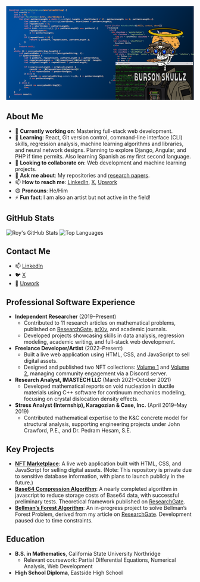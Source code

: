 <!--
**bursonskullz/Bursonskullz** is a ✨ _special_ ✨ repository because its `README.md` (this file) appears on your GitHub profile.
-->

<picture>
  <!--source media="(prefers-color-scheme: dark)" srcset="YOUR-DARKMODE-IMAGE-URL"> -->
  <!--source media="(prefers-color-scheme: light)" srcset="YOUR-LIGHTMODE-IMAGE-URL">-->
  <img alt="Profile image of Roy Burson" src="images/gitHubback2.png">
</picture>


## About Me
- 🔭 **Currently working on**: Mastering full-stack web development.
- 🌱 **Learning**: React, Git version control, command-line interface (CLI) skills, regression analysis, machine learning algorithms and libraries, and neural network designs. Planning to explore Django, Angular, and PHP if time permits. Also learning Spanish as my first second language.
- 👯 **Looking to collaborate on**: Web development and machine learning projects.
- 💬 **Ask me about**: My repositories and [research papers](https://www.researchgate.net/profile/Roy-Burson-2).
- 📫 **How to reach me**: [LinkedIn](https://www.linkedin.com/in/roy-burson-047199343/), [X](https://x.com/burson_research), [Upwork](https://www.upwork.com/freelancers/~013a2d8e758f218f85)
- 😄 **Pronouns**: He/Him
- ⚡ **Fun fact**: I am also an artist but not active in the field!

## GitHub Stats
![Roy's GitHub Stats](https://github-readme-stats.vercel.app/api?username=bursonskullz&show_icons=true&theme=radical)
![Top Languages](https://github-readme-stats.vercel.app/api/top-langs/?username=bursonskullz&layout=compact)

  ## Contact Me
- 📫 [LinkedIn](https://www.linkedin.com/in/roy-burson-047199343/)
- 🐦 [X](https://x.com/burson_research)
- 💼 [Upwork](https://www.upwork.com/freelancers/~013a2d8e758f218f85)
  
## Professional Software Experience
- **Independent Researcher** (2019–Present)
  - Contributed to 11 research articles on mathematical problems, published on [ResearchGate](https://www.researchgate.net/profile/Roy-Burson-2), [arXiv](https://arxiv.org/), and academic journals.
  - Developed projects showcasing skills in data analysis, regression modeling, academic writing, and full-stack web development.
- **Freelance Developer/Artist** (2022–Present)
  - Built a live web application using HTML, CSS, and JavaScript to sell digital assets.
  - Designed and published two NFT collections: [Volume 1](https://opensea.io/collection/bursonskullz) and [Volume 2](https://opensea.io/collection/burson-skullz-v2), managing community engagement via a Discord server.
- **Research Analyst, IMASTECH LLC** (March 2021–October 2021)
  - Developed mathematical reports on void nucleation in ductile materials using C++ software for continuum mechanics modeling, focusing on crystal dislocation density effects.
- **Stress Analyst (Internship), Karagozian & Case, Inc.** (April 2019–May 2019)
  - Contributed mathematical expertise to the K&C concrete model for structural analysis, supporting engineering projects under John Crawford, P.E., and Dr. Pedram Hesam, S.E.
 
## Key Projects
- **[NFT Marketplace](https://github.com/bursonskullz/artWebsite)**: A live web application built with HTML, CSS, and JavaScript for selling digital assets. (Note: This repository is private due to sensitive database information, with plans to launch publicly in the future.)
- **[Base64 Compression Algorithm](https://github.com/bursonskullz/Base64Compression)**: A nearly completed algorithm in javascript to reduce storage costs of Base64 data, with successful preliminary tests. Theoretical framework published on [ResearchGate](https://www.researchgate.net/publication/384763205_BASE_64_FINITE_COMPRESSION_ALGORITHM).
- **[Bellman’s Forest Algorithm](https://github.com/bursonskullz/Forest-Algorithm)**: An in-progress project to solve Bellman’s Forest Problem, derived from my article on [ResearchGate](https://www.researchgate.net/publication/377466487_ACCEPTABLE_NUMERICAL_SIMULATION_ON_BELLMAN'S_FOREST_PROBLEM). Development paused due to time constraints.

## Education
- **B.S. in Mathematics**, California State University Northridge 
  - Relevant coursework: Partial Differential Equations, Numerical Analysis, Web Development
- **High School Diploma**, Eastside High School 

